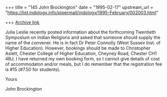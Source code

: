 +++
title = "145 John Brockington"
date = "1995-02-17"
upstream_url = "https://list.indology.info/pipermail/indology/1995-February/002003.html"

+++
[Archive link](https://list.indology.info/pipermail/indology/1995-February/002003.html)

Julia Leslie recently posted information about the forthcoming Twentieth Symposium on 
Indian Religions and asked that someone should supply the name of the convener.   He 
is in fact Dr Peter Connolly (West Sussex Inst. of Higher Education).   However, 
bookings should be made to Christopher Aslett, Chester College of Higher Education, 
Cheyney Road, Chester CH1 4BJ.   I have returned my own booking form, so I cannot 
give details of cost of accommodaton and/or meals, but I do remember that the 
registration fee is #15 (#7.50 for students).

Yours

John Brockington






